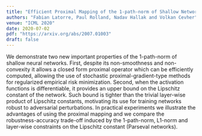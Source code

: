 ```yaml
---
title: "Efficient Proximal Mapping of the 1-path-norm of Shallow Networks"
authors: "Fabian Latorre, Paul Rolland, Nadav Hallak and Volkan Cevher"
venue: "ICML 2020"
date: 2020-07-02
pdf: "https://arxiv.org/abs/2007.01003"
draft: false
---
```

We demonstrate two new important properties of the 1-path-norm of shallow
neural networks. First, despite its non-smoothness and non-convexity it
allows a closed form proximal operator which can be efficiently computed,
allowing the use of stochastic proximal-gradient-type methods for regularized
empirical risk minimization. Second, when the activation functions is
differentiable, it provides an upper bound on the Lipschitz constant of the
network. Such bound is tighter than the trivial layer-wise product of Lipschitz
constants, motivating its use for training networks robust to adversarial
perturbations. In practical experiments we illustrate the advantages of using
the proximal mapping and we compare the robustness-accuracy trade-off induced
by the 1-path-norm, L1-norm and layer-wise constraints on the Lipschitz
constant (Parseval networks).

